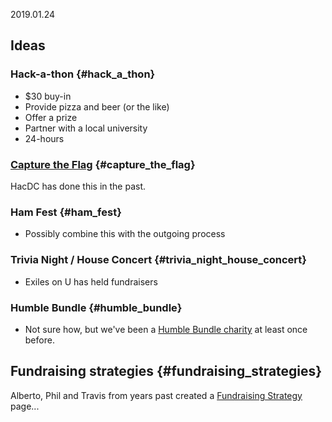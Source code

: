 2019.01.24

## Ideas

### Hack-a-thon {#hack_a_thon}

-   \$30 buy-in
-   Provide pizza and beer (or the like)
-   Offer a prize
-   Partner with a local university
-   24-hours

### [Capture the Flag](https://en.wikipedia.org/wiki/Capture_the_flag#Software_and_games) {#capture_the_flag}

HacDC has done this in the past.

### Ham Fest {#ham_fest}

-   Possibly combine this with the outgoing process

### Trivia Night / House Concert {#trivia_night_house_concert}

-   Exiles on U has held fundraisers

### Humble Bundle {#humble_bundle}

-   Not sure how, but we've been a [Humble Bundle
    charity](https://www.humblebundle.com/charities) at least once
    before.

## Fundraising strategies {#fundraising_strategies}

Alberto, Phil and Travis from years past created a [Fundraising
Strategy](Fundraising_Strategy) page...
